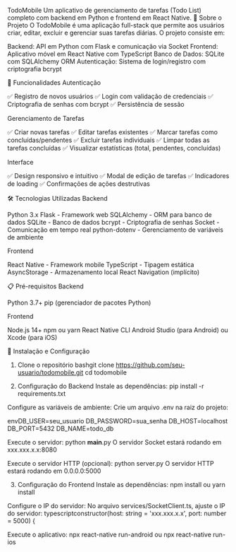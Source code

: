 TodoMobile
Um aplicativo de gerenciamento de tarefas (Todo List) completo com backend em Python e frontend em React Native.
📱 Sobre o Projeto
O TodoMobile é uma aplicação full-stack que permite aos usuários criar, editar, excluir e gerenciar suas tarefas diárias. O projeto consiste em:

Backend: API em Python com Flask e comunicação via Socket
Frontend: Aplicativo móvel em React Native com TypeScript
Banco de Dados: SQLite com SQLAlchemy ORM
Autenticação: Sistema de login/registro com criptografia bcrypt

🚀 Funcionalidades
Autenticação

✅ Registro de novos usuários
✅ Login com validação de credenciais
✅ Criptografia de senhas com bcrypt
✅ Persistência de sessão

Gerenciamento de Tarefas

✅ Criar novas tarefas
✅ Editar tarefas existentes
✅ Marcar tarefas como concluídas/pendentes
✅ Excluir tarefas individuais
✅ Limpar todas as tarefas concluídas
✅ Visualizar estatísticas (total, pendentes, concluídas)

Interface

✅ Design responsivo e intuitivo
✅ Modal de edição de tarefas
✅ Indicadores de loading
✅ Confirmações de ações destrutivas

🛠️ Tecnologias Utilizadas
Backend

Python 3.x
Flask - Framework web
SQLAlchemy - ORM para banco de dados
SQLite - Banco de dados
bcrypt - Criptografia de senhas
Socket - Comunicação em tempo real
python-dotenv - Gerenciamento de variáveis de ambiente

Frontend

React Native - Framework mobile
TypeScript - Tipagem estática
AsyncStorage - Armazenamento local
React Navigation (implícito)

📋 Pré-requisitos
Backend

Python 3.7+
pip (gerenciador de pacotes Python)

Frontend

Node.js 14+
npm ou yarn
React Native CLI
Android Studio (para Android) ou Xcode (para iOS)

🔧 Instalação e Configuração
1. Clone o repositório
bashgit clone https://github.com/seu-usuario/todomobile.git
cd todomobile

2. Configuração do Backend
Instale as dependências:
pip install -r requirements.txt

Configure as variáveis de ambiente:
Crie um arquivo .env na raiz do projeto:

envDB_USER=seu_usuario
DB_PASSWORD=sua_senha
DB_HOST=localhost
DB_PORT=5432
DB_NAME=todo_db

Execute o servidor:
python __main__.py
O servidor Socket estará rodando em xxx.xxx.x.x:8080

Execute o servidor HTTP (opcional):
python server.py
O servidor HTTP estará rodando em 0.0.0.0:5000

3. Configuração do Frontend
Instale as dependências:
npm install
ou
yarn install

Configure o IP do servidor:
No arquivo services/SocketClient.ts, ajuste o IP do servidor:
typescriptconstructor(host: string = 'xxx.xxx.x.x', port: number = 5000) {

Execute o aplicativo:
npx react-native run-android
ou
npx react-native run-ios
